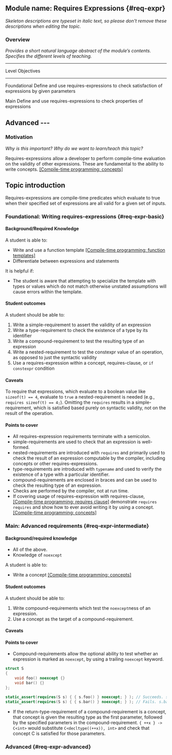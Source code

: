 ## Module name: Requires Expressions {#req-expr}

_Skeleton descriptions are typeset in italic text,_
_so please don't remove these descriptions when editing the topic._

### Overview

_Provides a short natural language abstract of the module’s contents._
_Specifies the different levels of teaching._

-------------------------------------------------------------------------
Level              Objectives
------------------ ------------------------------------------------------
Foundational       Define and use requires-expressions to check
                   satisfaction of expressions by given parameters

Main               Define and use requires-expressions to check
                   properties of expressions

Advanced           ---
-------------------------------------------------------------------------

### Motivation

_Why is this important?_
_Why do we want to learn/teach this topic?_

Requires-expressions allow a developer to perform compile-time evaluation 
on the validity of other expressions. These are fundamental to the ability 
to write concepts. [[Compile-time programming: concepts]][1]

## Topic introduction

Requires-expressions are compile-time predicates which evaluate to true 
when their specified set of expressions are all valid for a given set of 
inputs.

### Foundational: Writing requires-expressions {#req-expr-basic}

#### Background/Required Knowledge

A student is able to:

* Write and use a function template [[Compile-time programming: function templates]][2]
* Differentiate between expressions and statements

It is helpful if:

* The student is aware that attempting to specialize the template with types or values which do not match otherwise unstated assumptions will cause errors within the template.

#### Student outcomes

A student should be able to:

1. Write a simple-requirement to assert the validity of an expression
2. Write a type-requirement to check the existence of a type by its identifier
3. Write a compound-requirement to test the resulting type of an expression
4. Write a nested-requirement to test the constexpr value of an operation, as opposed to just the syntactic validity
5. Use a requires-expression within a concept, requires-clause, or `if constexpr` condition

#### Caveats

To require that expressions, which evaluate to a boolean value 
like `sizeof(t) == 4`, evaluate to `true` a nested-requirement is needed 
(e.g., `requires sizeof(t) == 4;`). Omitting the `requires` results in a 
simple-requirement, which is satisfied based purely on syntactic validity, 
not on the result of the operation.

#### Points to cover

* All requires-expression requirements terminate with a semicolon.
* simple-requirements are used to check that an expression is well-formed.
* nested-requirements are introduced with `requires` and primarily used to check the result of an expression computable by the compiler, including concepts or other requires-expressions.
* type-requirements are introduced with `typename` and used to verify the existence of a type with a particular identifier.
* compound-requirements are enclosed in braces and can be used to check the resulting type of an expression.
* Checks are performed by the compiler, not at run time.
* If covering usage of requires-expression with requires-clause, [[Compile-time programming: requires clause]][3] demonstrate `requires requires` and show how to ever avoid writing it by using a concept. [[Compile-time programming: concepts]][1]

### Main: Advanced requirements {#req-expr-intermediate}

#### Background/required knowledge

* All of the above.
* Knowledge of `noexcept`

A student is able to:

* Write a concept [[Compile-time programming: concepts]][1]

#### Student outcomes

A student should be able to:

1. Write compound-requirements which test the `noexcept`ness of an expression.
2. Use a concept as the target of a compound-requirement.

#### Caveats

#### Points to cover

* Compound-requirements allow the optional ability to test whether an expression is marked as `noexcept`, by using a trailing `noexcept` keyword.

```cpp
struct S
{
	void foo() noexcept {}
	void bar() {}
};

static_assert(requires(S s) { { s.foo() } noexcept; } ); // Succeeds. s.foo() is noexcept
static_assert(requires(S s) { { s.bar() } noexcept; } ); // Fails. s.bar() is not noexcept
```
  
* If the return-type-requirement of a compound-requirement is a concept, that concept is given the resulting type as the first parameter, followed by the specified parameters in the compound-requirement. `{ ++x } -> C<int>` would substitute `C<decltype((++x)), int>` and check that concept C is satisfied for those parameters.

### Advanced {#req-expr-advanced}

[1]: ../compile-time-programming/concepts.md
[2]: ../compile-time-programming/function-templates.md
[3]: ../compile-time-programming/requires-clause.md
